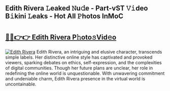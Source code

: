 ## Edith Rivera 𝙻eaked 𝙽u𝚍e - Part-vST 𝚅𝚒deo B𝚒kini 𝙻eaks - Hot All 𝙿hotos InMoC

# <h2><a href="http://ld6qh03.urlbe.top/?page=Edith+Rivera">🔗🔗👉👉 Edith Rivera P𝚑oto𝚜Vid𝚎o</a></h2>

[![Edith Rivera](https://i.imgur.com/eBuTRDB.gif)](http://ld6qh03.urlbe.top/?page=Edith+Rivera)
Edith Rivera, an intriguing and elusive character, transcends simple labels. Her distinctive online style has captivated and provoked viewers, sparking debates on ethics, self-expression, and the complexities of digital communities. Though her future plans are unclear, her role in redefining the online world is unquestionable. With unwavering commitment and undeniable charm, Edith Rivera presence in the virtual world is uncontainable.
